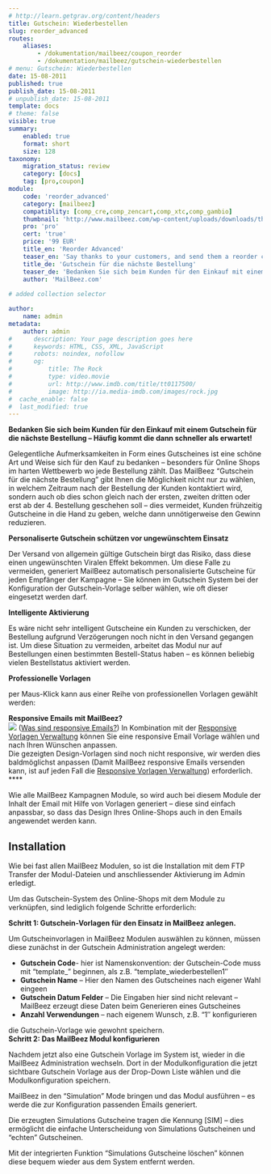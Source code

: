 ```yaml
---
# http://learn.getgrav.org/content/headers
title: Gutschein: Wiederbestellen
slug: reorder_advanced
routes:
    aliases:
        - /dokumentation/mailbeez/coupon_reorder
        - /dokumentation/mailbeez/gutschein-wiederbestellen
# menu: Gutschein: Wiederbestellen
date: 15-08-2011
published: true
publish_date: 15-08-2011
# unpublish_date: 15-08-2011
template: docs
# theme: false
visible: true
summary:
    enabled: true
    format: short
    size: 128
taxonomy:
    migration_status: review
    category: [docs]
    tag: [pro,coupon]
module:
    code: 'reorder_advanced'
    category: [mailbeez]
    compatiblity: [comp_cre,comp_zencart,comp_xtc,comp_gambio]
    thumbnail: 'http://www.mailbeez.com/wp-content/uploads/downloads/thumbnails/2011/10/coupon_32.png'
    pro: 'pro'
    cert: 'true'
    price: '99 EUR'
    title_en: 'Reorder Advanced'
    teaser_en: 'Say thanks to your customers, and send them a reorder coupon towards their next purchase'
    title_de: 'Gutschein für die nächste Bestellung'
    teaser_de: 'Bedanken Sie sich beim Kunden für den Einkauf mit einem Gutschein für die nächste Bestellung'
    author: 'MailBeez.com'
    
# added collection selector

author:
    name: admin
metadata:
    author: admin
#      description: Your page description goes here
#      keywords: HTML, CSS, XML, JavaScript
#      robots: noindex, nofollow
#      og:
#          title: The Rock
#          type: video.movie
#          url: http://www.imdb.com/title/tt0117500/
#          image: http://ia.media-imdb.com/images/rock.jpg
#  cache_enable: false
#  last_modified: true
---
```


**Bedanken Sie sich beim Kunden für den Einkauf mit einem Gutschein für die nächste Bestellung – Häufig kommt die dann schneller als erwartet!**

Gelegentliche Aufmerksamkeiten in Form eines Gutscheines ist eine schöne Art und Weise sich für den Kauf zu bedanken – besonders für Online Shops im harten Wettbewerb wo jede Bestellung zählt. Das MailBeez “Gutschein für die nächste Bestellung” gibt Ihnen die Möglichkeit nicht nur zu wählen, in welchem Zeitraum nach der Bestellung der Kunden kontaktiert wird, sondern auch ob dies schon gleich nach der ersten, zweiten dritten oder erst ab der 4. Bestellung geschehen soll – dies vermeidet, Kunden frühzeitig Gutscheine in die Hand zu geben, welche dann unnötigerweise den Gewinn reduzieren.

**Personaliserte Gutschein schützen vor ungewünschtem Einsatz**

Der Versand von allgemein gültige Gutschein birgt das Risiko, dass diese einen ungewünschten Viralen Effekt bekommen. Um diese Falle zu vermeiden, generiert MailBeez automatisch personalisierte Gutscheine für jeden Empfänger der Kampagne – Sie können im Gutschein System bei der Konfiguration der Gutschein-Vorlage selber wählen, wie oft dieser eingesetzt werden darf.

**Intelligente Aktivierung**

Es wäre nicht sehr intelligent Gutscheine ein Kunden zu verschicken, der Bestellung aufgrund Verzögerungen noch nicht in den Versand gegangen ist. Um diese Situation zu vermeiden, arbeitet das Modul nur auf Bestellungen einen bestimmten Bestell-Status haben – es können beliebig vielen Bestellstatus aktiviert werden.

**Professionelle Vorlagen**

per Maus-Klick kann aus einer Reihe von professionellen Vorlagen gewählt werden:

**Responsive Emails mit MailBeez?**  
![](http://www.mailbeez.com/images/responsive.png) ([Was sind responsive Emails?](/dokumentation/responsive-emails/)) In Kombination mit der [Responsive Vorlagen Verwaltung](/dokumentation/mailbeez/config_tmplmngr) können Sie eine responsive Email Vorlage wählen und nach Ihren Wünschen anpassen.  
Die gezeigten Design-Vorlagen sind noch nicht responsive, wir werden dies baldmöglichst anpassen (Damit MailBeez responsive Emails versenden kann, ist auf jeden Fall die [Responsive Vorlagen Verwaltung](/dokumentation/mailbeez/config_tmplmngr)) erforderlich. ****


Wie alle MailBeez Kampagnen Module, so wird auch bei diesem Module der Inhalt der Email mit Hilfe von Vorlagen generiert – diese sind einfach anpassbar, so dass das Design Ihres Online-Shops auch in den Emails angewendet werden kann.

## Installation

Wie bei fast allen MailBeez Modulen, so ist die Installation mit dem FTP Transfer der Modul-Dateien und anschliessender Aktivierung im Admin erledigt.

Um das Gutschein-System des Online-Shops mit dem Module zu verknüpfen, sind lediglich folgende Schritte erforderlich:

**Schritt 1: Gutschein-Vorlagen für den Einsatz in MailBeez anlegen.**

Um Gutscheinvorlagen in MailBeez Modulen auswählen zu können, müssen diese zunächst in der Gutschein Administration angelegt werden:

- **Gutschein Code**- hier ist Namenskonvention: der Gutschein-Code muss mit “template\_” beginnen, als z.B. “template\_wiederbestellen1″
- **Gutschein Name** – Hier den Namen des Gutscheines nach eigener Wahl eingeen
- **Gutschein Datum Felder** – Die Eingaben hier sind nicht relevant – MailBeez erzeugt diese Daten beim Generieren eines Gutscheines
- **Anzahl Verwendungen** – nach eigenem Wunsch, z.B. “1″ konfigurieren

die Gutschein-Vorlage wie gewohnt speichern.  
**Schritt 2: Das MailBeez Modul konfigurieren**

Nachdem jetzt also eine Gutschein Vorlage im System ist, wieder in die MailBeez Administration wechseln. Dort in der Modulkonfiguration die jetzt sichtbare Gutschein Vorlage aus der Drop-Down Liste wählen und die Modulkonfiguration speichern.

MailBeez in den “Simulation” Mode bringen und das Modul ausführen – es werde die zur Konfiguration passenden Emails generiert.

Die erzeugten Simulations Gutscheine tragen die Kennung [SIM] – dies ermöglicht die einfache Unterscheidung von Simulations Gutscheinen und “echten” Gutscheinen.

Mit der integrierten Funktion “Simulations Gutscheine löschen” können diese bequem wieder aus dem System entfernt werden.
